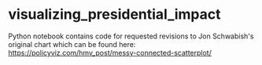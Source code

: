 # visualizing_presidential_impact

Python notebook contains code for requested revisions to Jon Schwabish's original chart which can be found here:
https://policyviz.com/hmv_post/messy-connected-scatterplot/
